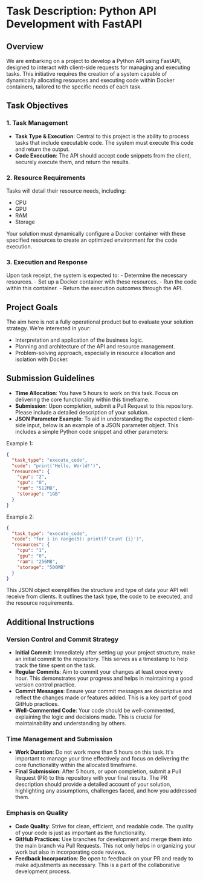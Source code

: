 # Task Description: Python API Development with FastAPI

## Overview
We are embarking on a project to develop a Python API using FastAPI, designed to interact with client-side requests for managing and executing tasks. This initiative requires the creation of a system capable of dynamically allocating resources and executing code within Docker containers, tailored to the specific needs of each task.

## Task Objectives

### 1. Task Management
- **Task Type & Execution**: Central to this project is the ability to process tasks that include executable code. The system must execute this code and return the output.
- **Code Execution**: The API should accept code snippets from the client, securely execute them, and return the results.

### 2. Resource Requirements
Tasks will detail their resource needs, including:
- CPU
- GPU
- RAM
- Storage

Your solution must dynamically configure a Docker container with these specified resources to create an optimized environment for the code execution.

### 3. Execution and Response
Upon task receipt, the system is expected to:
    - Determine the necessary resources.
    - Set up a Docker container with these resources.
    - Run the code within this container.
    - Return the execution outcomes through the API.

## Project Goals

The aim here is not a fully operational product but to evaluate your solution strategy. We're interested in your:
- Interpretation and application of the business logic.
- Planning and architecture of the API and resource management.
- Problem-solving approach, especially in resource allocation and isolation with Docker.

## Submission Guidelines

- **Time Allocation**: You have 5 hours to work on this task. Focus on delivering the core functionality within this timeframe.
- **Submission**: Upon completion, submit a Pull Request to this repository. Please include a detailed description of your solution.
- **JSON Parameter Example**: To aid in understanding the expected client-side input, below is an example of a JSON parameter object. This includes a simple Python 
code snippet and other parameters:

Example 1: 
```json
{
  "task_type": "execute_code",
  "code": "print('Hello, World!')",
  "resources": {
    "cpu": "2",
    "gpu": "0",
    "ram": "512MB",
    "storage": "1GB"
  }
}
```

Example 2: 
```json
{
  "task_type": "execute_code",
  "code": "for i in range(5): print(f'Count {i}')",
  "resources": {
    "cpu": "1",
    "gpu": "0",
    "ram": "256MB",
    "storage": "500MB"
  }
}
```
This JSON object exemplifies the structure and type of data your API will receive from clients. It outlines the task type, the code to be executed, and the resource requirements.


## Additional Instructions

### Version Control and Commit Strategy

- **Initial Commit**: Immediately after setting up your project structure, make an initial commit to the repository. This serves as a timestamp to help track the time spent on the task.
- **Regular Commits**: Aim to commit your changes at least once every hour. This demonstrates your progress and helps in maintaining a good version control practice.
- **Commit Messages**: Ensure your commit messages are descriptive and reflect the changes made or features added. This is a key part of good GitHub practices.
- **Well-Commented Code**: Your code should be well-commented, explaining the logic and decisions made. This is crucial for maintainability and understanding by others.

### Time Management and Submission

- **Work Duration**: Do not work more than 5 hours on this task. It's important to manage your time effectively and focus on delivering the core functionality within the allocated timeframe.
- **Final Submission**: After 5 hours, or upon completion, submit a Pull Request (PR) to this repository with your final results. The PR description should provide a detailed account of your solution, highlighting any assumptions, challenges faced, and how you addressed them.

### Emphasis on Quality

- **Code Quality**: Strive for clean, efficient, and readable code. The quality of your code is just as important as the functionality.
- **GitHub Practices**: Use branches for development and merge them into the main branch via Pull Requests. This not only helps in organizing your work but also in incorporating code reviews.
- **Feedback Incorporation**: Be open to feedback on your PR and ready to make adjustments as necessary. This is a part of the collaborative development process.
